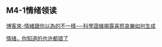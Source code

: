 ## M4-1情绪领读

[博客來-情緒跟你以為的不一樣──科學證據揭露喜怒哀樂如何生成](https://www.books.com.tw/products/0010850356?loc=M_0006_010)

[情绪，你知道的也许都错了](https://mp.weixin.qq.com/s/-eEA2SzFyOBUke_cFEgc4w)

